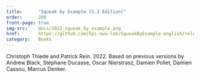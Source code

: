 ```yaml
---
title:      "Squeak by Example (5.3 Edition)"
order:      200
front-page: true
img-src:    docs/2022_squeak_by_example.png
href:       https://github.com/hpi-swa-lab/SqueakByExample-english/releases/download/5.3.1/SBE-5.3.pdf
category:   Books
---
```

Christoph Thiede and Patrick Rein. 2022.
Based on previous versions by Andrew Black, Stéphane Ducasse, Oscar Nierstrasz, Damien Pollet, Damien Cassou, Marcus Denker.

